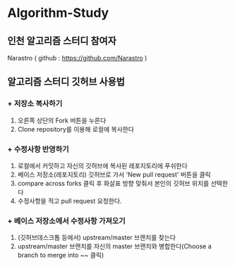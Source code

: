 # Algorithm-Study

## 인천 알고리즘 스터디 참여자

Narastro ( github : https://github.com/Narastro )



## 알고리즘 스터디 깃허브 사용법


### + 저장소 복사하기

  1. 오른쪽 상단의 Fork 버튼을 누른다
  2. Clone repository를 이용해 로컬에 복사한다


### + 수정사항 반영하기

  1. 로컬에서 커밋하고 자신의 깃허브에 복사된 레포지토리에 푸쉬한다
  2. 베이스 저장소(레포지토리) 깃허브로 가서 'New pull request' 버튼을 클릭
  3. compare across forks 클릭 후 화살표 방향 맞춰서 본인의 깃허브 위치를 선택한다
  4. 수정사항을 적고 pull request 요청한다.


### + 베이스 저장소에서 수정사항 가져오기

  1. (깃허브데스크톱 등에서) upstream/master 브랜치를 찾는다
  2. upstream/master 브랜치를 자신의 master 브랜치와 병합한다(Choose a branch to merge into ~~ 클릭)

